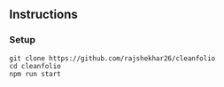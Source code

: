 ## Instructions

### Setup

```shell
git clone https://github.com/rajshekhar26/cleanfolio
cd cleanfolio
npm run start
```
